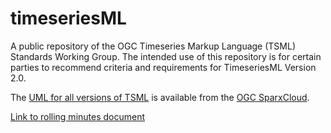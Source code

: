 # timeseriesML
A public repository of the OGC Timeseries Markup Language (TSML) Standards Working Group.
The intended use of this repository is for certain parties to recommend criteria and requirements for TimeseriesML Version 2.0.

The [UML for all versions of TSML](https://umltool.ogc.org/index.php?m=7&o=0D773603-7983-48fa-BA85-6996080FF5F1) is available from the [OGC SparxCloud](https://umltool.ogc.org/index.php?m=7).

[Link to rolling minutes document](https://docs.google.com/document/d/1bGL4QeSs5IZl1meRDCZ-IMXGPZB8PcV-K4Peem_iDF8/edit?tab=t.0) 
